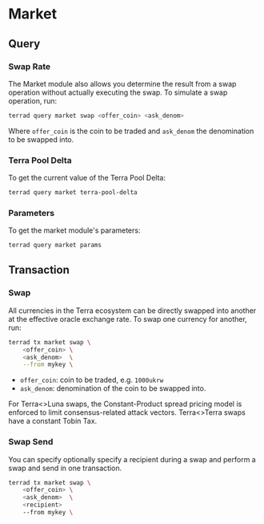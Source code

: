 # Market

## Query

### Swap Rate

The Market module also allows you determine the result from a swap operation without actually executing the swap. To simulate a swap operation, run:

```bash
terrad query market swap <offer_coin> <ask_denom>
```

Where `offer_coin` is the coin to be traded and `ask_denom` the denomination to be swapped into.

### Terra Pool Delta

To get the current value of the Terra Pool Delta:

```sh
terrad query market terra-pool-delta
```

### Parameters

To get the market module's parameters:

```sh
terrad query market params
```

## Transaction

### Swap

All currencies in the Terra ecosystem can be directly swapped into another at the effective oracle exchange rate. To swap one currency for another, run:

```bash
terrad tx market swap \
    <offer_coin> \
    <ask_denom>  \
    --from mykey \
```

- `offer_coin`: coin to be traded, e.g. `1000ukrw`
- `ask_denom`: denomination of the coin to be swapped into.

For Terra<>Luna swaps, the Constant-Product spread pricing model is enforced to limit consensus-related attack vectors. Terra<>Terra swaps have a constant Tobin Tax.

### Swap Send

You can specify optionally specify a recipient during a swap and perform a swap and send in one transaction.

```bash
terrad tx market swap \
    <offer_coin> \
    <ask_denom>  \
    <recipient>
    --from mykey \
```
